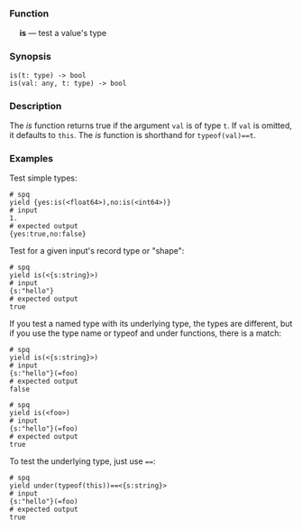 ### Function

&emsp; **is** &mdash; test a value's type

### Synopsis
```
is(t: type) -> bool
is(val: any, t: type) -> bool
```

### Description

The _is_ function returns true if the argument `val` is of type `t`. If `val`
is omitted, it defaults to `this`.  The _is_ function is shorthand for `typeof(val)==t`.

### Examples

Test simple types:
```mdtest-spq
# spq
yield {yes:is(<float64>),no:is(<int64>)}
# input
1.
# expected output
{yes:true,no:false}
```

Test for a given input's record type or "shape":
```mdtest-spq
# spq
yield is(<{s:string}>)
# input
{s:"hello"}
# expected output
true
```

If you test a named type with its underlying type, the types are different,
but if you use the type name or typeof and under functions, there is a match:
```mdtest-spq
# spq
yield is(<{s:string}>)
# input
{s:"hello"}(=foo)
# expected output
false
```

```mdtest-spq
# spq
yield is(<foo>)
# input
{s:"hello"}(=foo)
# expected output
true
```

To test the underlying type, just use `==`:
```mdtest-spq
# spq
yield under(typeof(this))==<{s:string}>
# input
{s:"hello"}(=foo)
# expected output
true
```
